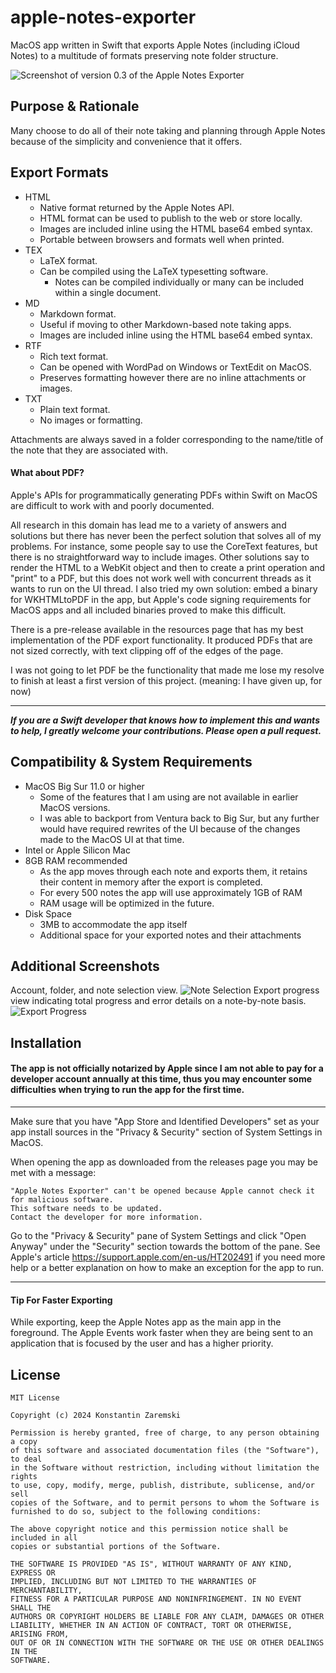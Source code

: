 # apple-notes-exporter
MacOS app written in Swift that exports Apple Notes (including iCloud Notes) to a multitude of formats preserving note folder structure.

![Screenshot of version 0.3 of the Apple Notes Exporter](screenshots/v0.3.png)

## Purpose & Rationale

Many choose to do all of their note taking and planning through Apple Notes because of the simplicity and convenience that it offers.

## Export Formats
* HTML
    * Native format returned by the Apple Notes API.
    * HTML format can be used to publish to the web or store locally.
    * Images are included inline using the HTML base64 embed syntax.
    * Portable between browsers and formats well when printed.
* TEX
    * LaTeX format.
    * Can be compiled using the LaTeX typesetting software.
        * Notes can be compiled individually or many can be included within a single document.
* MD
    * Markdown format.
    * Useful if moving to other Markdown-based note taking apps.
    * Images are included inline using the HTML base64 embed syntax.
* RTF
    * Rich text format.
    * Can be opened with WordPad on Windows or TextEdit on MacOS.
    * Preserves formatting however there are no inline attachments or images.
* TXT
    * Plain text format.
    * No images or formatting.

Attachments are always saved in a folder corresponding to the name/title of the note that they are associated with.

#### What about PDF?
Apple's APIs for programmatically generating PDFs within Swift on MacOS are difficult to work with and poorly documented.

All research in this domain has lead me to a variety of answers and solutions but there has never been the perfect solution that solves all of my problems.
For instance, some people say to use the CoreText features, but there is no straightforward way to include images.
Other solutions say to render the HTML to a WebKit object and then to create a print operation and "print" to a PDF, but this does not work well with concurrent threads as it wants to run on the UI thread.
I also tried my own solution: embed a binary for WKHTMLtoPDF in the app, but Apple's code signing requirements for MacOS apps and all included binaries proved to make this difficult.

There is a pre-release available in the resources page that has my best implementation of the PDF export functionality. It produced PDFs that are not sized correctly, with text clipping off of the edges of the page.

I was not going to let PDF be the functionality that made me lose my resolve to finish at least a first version of this project. (meaning: I have given up, for now)

-----
***If you are a Swift developer that knows how to implement this and wants to help, I greatly welcome your contributions. Please open a pull request.***

## Compatibility & System Requirements
* MacOS Big Sur 11.0 or higher
    * Some of the features that I am using are not available in earlier MacOS versions.
    * I was able to backport from Ventura back to Big Sur, but any further would have required rewrites of the UI because of the changes made to the MacOS UI at that time.
* Intel or Apple Silicon Mac
* 8GB RAM recommended
    * As the app moves through each note and exports them, it retains their content in memory after the export is completed.
    * For every 500 notes the app will use approximately 1GB of RAM
    * RAM usage will be optimized in the future.
* Disk Space
    * 3MB to accommodate the app itself
    * Additional space for your exported notes and their attachments

## Additional Screenshots
Account, folder, and note selection view.
![Note Selection](screenshots/v0.3_selection.png)
Export progress view indicating total progress and error details on a note-by-note basis.
![Export Progress](screenshots/v0.3_export_progress.png)

## Installation
#### The app is not officially notarized by Apple since I am not able to pay for a developer account annually at this time, thus you may encounter some difficulties when trying to run the app for the first time.

-----

Make sure that you have "App Store and Identified Developers" set as your app install sources in the "Privacy & Security" section of System Settings in MacOS.

When opening the app as downloaded from the releases page you may be met with a message:

```
"Apple Notes Exporter" can't be opened because Apple cannot check it for malicious software.
This software needs to be updated.
Contact the developer for more information.
``````

Go to the "Privacy & Security" pane of System Settings and click "Open Anyway" under the "Security" section towards the bottom of the pane. See Apple's article https://support.apple.com/en-us/HT202491 if you need more help or a better explanation on how to make an exception for the app to run.

---

#### Tip For Faster Exporting
While exporting, keep the Apple Notes app as the main app in the foreground. The Apple Events work faster when they are being sent to an application that is focused by the user and has a higher priority.

## License
```
MIT License

Copyright (c) 2024 Konstantin Zaremski

Permission is hereby granted, free of charge, to any person obtaining a copy
of this software and associated documentation files (the "Software"), to deal
in the Software without restriction, including without limitation the rights
to use, copy, modify, merge, publish, distribute, sublicense, and/or sell
copies of the Software, and to permit persons to whom the Software is
furnished to do so, subject to the following conditions:

The above copyright notice and this permission notice shall be included in all
copies or substantial portions of the Software.

THE SOFTWARE IS PROVIDED "AS IS", WITHOUT WARRANTY OF ANY KIND, EXPRESS OR
IMPLIED, INCLUDING BUT NOT LIMITED TO THE WARRANTIES OF MERCHANTABILITY,
FITNESS FOR A PARTICULAR PURPOSE AND NONINFRINGEMENT. IN NO EVENT SHALL THE
AUTHORS OR COPYRIGHT HOLDERS BE LIABLE FOR ANY CLAIM, DAMAGES OR OTHER
LIABILITY, WHETHER IN AN ACTION OF CONTRACT, TORT OR OTHERWISE, ARISING FROM,
OUT OF OR IN CONNECTION WITH THE SOFTWARE OR THE USE OR OTHER DEALINGS IN THE
SOFTWARE.
```

